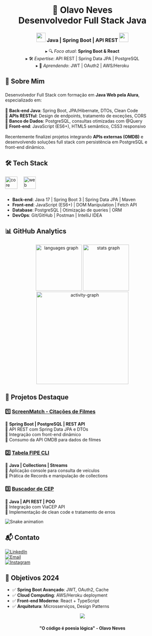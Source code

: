 <h1 align="center">🚀 Olavo Neves<br>Desenvolvedor Full Stack Java</h1>

<div align="center">
  <h3>
    <img src="https://emojis.slackmojis.com/emojis/images/1643514076/5919/hot_java.gif?1643514076" width="30"/>
    Java | Spring Boot | API REST
    <img src="https://emojis.slackmojis.com/emojis/images/1643514076/5919/hot_java.gif?1643514076" width="30"/>
  </h3>
  
  <p>
    ▸ 🔍 <em>Foco atual</em>: <strong>Spring Boot & React</strong><br>
    ▸ 🛠️ <em>Expertise</em>: API REST | Spring Data JPA | PostgreSQL<br>
    ▸ 🌱 <em>Aprendendo</em>: JWT | OAuth2 | AWS/Heroku
  </p>
</div>

###

<h2 align="left">📌 Sobre Mim</h2>

###

<p align="left">Desenvolvedor Full Stack com formação em <strong>Java Web pela Alura</strong>, especializado em:<br><br>
🔹 <strong>Back-end Java</strong>: Spring Boot, JPA/Hibernate, DTOs, Clean Code<br>
🔹 <strong>APIs RESTful</strong>: Design de endpoints, tratamento de exceções, CORS<br>
🔹 <strong>Banco de Dados</strong>: PostgreSQL, consultas otimizadas com @Query<br>
🔹 <strong>Front-end</strong>: JavaScript (ES6+), HTML5 semântico, CSS3 responsivo<br><br>
Recentemente finalizei projetos integrando <strong>APIs externas (OMDB)</strong> e desenvolvendo soluções full stack com persistência em PostgreSQL e front-end dinâmico.</p>

###

<h2 align="left">🛠️ Tech Stack</h2>

###

<div align="left">
  <img src="https://skillicons.dev/icons?i=java,spring,postgres,hibernate" height="40" alt="core stack" />
  <img width="12" />
  <img src="https://skillicons.dev/icons?i=html,css,js,git" height="40" alt="web tools" />
</div>

###

- **Back-end**: Java 17 | Spring Boot 3 | Spring Data JPA | Maven
- **Front-end**: JavaScript (ES6+) | DOM Manipulation | Fetch API
- **Database**: PostgreSQL | Otimização de queries | ORM
- **DevOps**: Git/GitHub | Postman | IntelliJ IDEA

###

<h2 align="left">📊 GitHub Analytics</h2>

###

<div align="center">
  <img src="https://github-readme-stats.vercel.app/api/top-langs?username=olavoneves&locale=en&hide_title=false&layout=compact&card_width=320&langs_count=8&theme=github_dark&hide_border=false&order=2" height="150" alt="languages graph" />
  <img src="https://github-readme-stats.vercel.app/api?username=olavoneves&hide_title=false&hide_rank=false&show_icons=true&include_all_commits=true&count_private=true&disable_animations=false&theme=github_dark&locale=en&hide_border=true&order=1" height="150" alt="stats graph" />
  <img src="https://github-readme-activity-graph.vercel.app/graph?username=olavoneves&radius=16&theme=github-dark-dimmed&area=true&order=5&hide_border=false&hide_title=false&line=#9745F5&title_color=#9745F5&color=#9745F5&bg_color=#000000&area_color=#000000&point=#9745F5" height="300" alt="activity-graph" />
</div>

###

## 🚀 Projetos Destaque

### 1️⃣ [ScreenMatch - Citações de Filmes](https://github.com/olavoneves/screenmatch-citacoes)
📌 **Spring Boot | PostgreSQL | REST API**  
🔹 API REST com Spring Data JPA e DTOs  
🔹 Integração com front-end dinâmico  
🔹 Consumo da API OMDB para dados de filmes  

### 2️⃣ [Tabela FIPE CLI](https://github.com/olavoneves/Projeto-Tabela_Fipe)
📌 **Java | Collections | Streams**  
🔹 Aplicação console para consulta de veículos  
🔹 Prática de Records e manipulação de collections  

### 3️⃣ [Buscador de CEP](https://github.com/olavoneves/buscadorDeCep)
📌 **Java | API REST | POO**  
🔹 Integração com ViaCEP API  
🔹 Implementação de clean code e tratamento de erros 

<img src="https://raw.githubusercontent.com/olavoneves/olavoneves/output/snake.svg" alt="Snake animation" />

###

<h2 align="left">📬 Contato</h2>

[![LinkedIn](https://img.shields.io/badge/LinkedIn-0077B5?style=for-the-badge&logo=linkedin&logoColor=white)](https://www.linkedin.com/in/olavo-neves-48630b2b3/)  
[![Email](https://img.shields.io/badge/Gmail-D14836?style=for-the-badge&logo=gmail&logoColor=white)](mailto:olavo9neves@gmail.com)  
[![Instagram](https://img.shields.io/badge/Instagram-E4405F?style=for-the-badge&logo=instagram&logoColor=white)](https://instagram.com/olavoneves_)


## 🎯 Objetivos 2024

- ✅ **Spring Boot Avançado**: JWT, OAuth2, Cache  
- ✅ **Cloud Computing**: AWS/Heroku deployment  
- ✅ **Front-end Moderno**: React + TypeScript  
- ✅ **Arquitetura**: Microsserviços, Design Patterns  

<div align="center">
  <img src="https://visitor-badge.laobi.icu/badge?page_id=olavoneves.olavoneves&left_color=darkslategrey&right_color=dodgerblue&left_text=Profile%20Views" />
</div>

###

<h4 align="center">"O código é poesia lógica" - Olavo Neves</h4>
